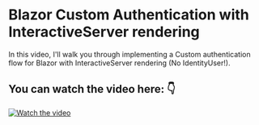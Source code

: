 # Blazor Custom Authentication with InteractiveServer rendering 

In this video, I'll walk you through implementing a Custom authentication flow for Blazor with InteractiveServer rendering (No IdentityUser!).


## You can watch the video here: 👇
[![Watch the video](https://img.youtube.com/vi/CpJh_j88_Lw/hqdefault.jpg)](https://youtu.be/CpJh_j88_Lw)
